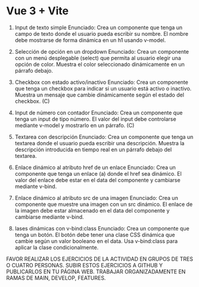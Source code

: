 # Vue 3 + Vite

1.  Input de texto simple
Enunciado: Crea un componente que tenga un campo de texto donde el usuario pueda escribir su nombre. El nombre debe mostrarse de forma dinámica en un h1 usando v-model.

2.  Selección de opción en un dropdown
Enunciado: Crea un componente con un menú desplegable (select) que permita al usuario elegir una opción de color. Muestra el color seleccionado dinámicamente en un párrafo debajo.

3. Checkbox con estado activo/inactivo
Enunciado: Crea un componente que tenga un checkbox para indicar si un usuario está activo o inactivo. Muestra un mensaje que cambie dinámicamente según el estado del checkbox. (C)

4.  Input de número con contador
Enunciado: Crea un componente que tenga un input de tipo número. El valor del input debe controlarse mediante v-model y mostrarlo en un párrafo. (C)

5.  Textarea con descripción
Enunciado: Crea un componente que tenga un textarea donde el usuario pueda escribir una descripción. Muestra la descripción introducida en tiempo real en un párrafo debajo del textarea.

6.  Enlace dinámico al atributo href de un enlace
Enunciado: Crea un componente que tenga un enlace (a) donde el href sea dinámico. El valor del enlace debe estar en el data del componente y cambiarse mediante v-bind.
7.  Enlace dinámico al atributo src de una imagen
Enunciado: Crea un componente que muestre una imagen con un src dinámico. El enlace de la imagen debe estar almacenado en el data del componente y cambiarse mediante v-bind.
8.  lases dinámicas con v-bind:class
Enunciado: Crea un componente que tenga un botón. El botón debe tener una clase CSS dinámica que cambie según un valor booleano en el data. Usa v-bind:class para aplicar la clase condicionalmente.

FAVOR REALIZAR LOS EJERCICIOS DE LA ACTIVIDAD EN GRUPOS DE TRES O CUATRO PERSONAS.
SUBIR ESTOS EJERCICIOS A GITHUB Y PUBLICARLOS EN TU PÁGINA WEB.
TRABAJAR ORGANIZADAMENTE EN RAMAS DE MAIN, DEVELOP, FEATURES.
